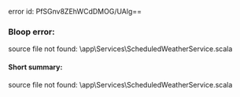 error id: PfSGnv8ZEhWCdDMOG/UAlg==
### Bloop error:

source file not found: <WORKSPACE>\app\Services\ScheduledWeatherService.scala
#### Short summary: 

source file not found: <WORKSPACE>\app\Services\ScheduledWeatherService.scala